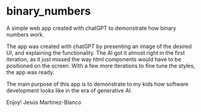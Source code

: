 # binary_numbers
A simple web app created with chatGPT to demonstrate how binary numbers work.

The app was created with chatGPT by presenting an image of the desired UI, and explaining the functionality. The AI got it almost right in the first iteration, as it just missed the way html components would have to be positioned on the screen. With a few more iterations to fine tune the styles, the app was ready.

The main purpose of this app is to demonstrate to my kids how software development looks like in the era of generative AI.

Enjoy!
Jesús Martínez-Blanco
